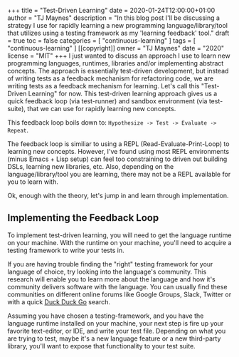 +++
title = "Test-Driven Learning"
date = 2020-01-24T12:00:00+01:00
author = "TJ Maynes"
description = "In this blog post I'll be discussing a strategy I use for rapidly learning a new programming language/library/tool that utilizes using a testing framework as my 'learning feedback' tool."
draft = true
toc = false
categories = [
  "continuous-learning"
]
tags = [
  "continuous-learning"
]
[[copyright]]
  owner = "TJ Maynes"
  date = "2020"
  license = "MIT"
+++
I just wanted to discuss an approach I use to learn new programming languages, runtimes, libraries and/or implementing abstract concepts. The approach is essentially test-driven development, but instead of writing tests as a feedback mechanism for refactoring code, we are writing tests as a feedback mechanism for learning. Let's call this "Test-Driven Learning" for now. This test-driven learning approach gives us a quick feedback loop (via test-runner) and sandbox environment (via test-suite), that we can use for rapidly learning new concepts.

This feedback loop boils down to: `Hypothesize -> Test -> Evaluate -> Repeat`.

The feedback loop is similiar to using a REPL (Read-Evaluate-Print-Loop) to learning new concepts. However, I've found using most REPL environments (minus Emacs + Lisp setup) can feel too constraining to driven out building DSLs, learning new libraries, etc. Also, depending on the language/library/tool you are learning, there may not be a REPL available for you to learn with.

Ok, enough with the theory, let's jump in and learn through implementation.

## Implementing the Feedback Loop
To implement test-driven learning, you will need to get the language runtime on your machine. With the runtime on your machine, you'll need to acquire a testing framework to write your tests in.

If you are having trouble finding the "right" testing framework for your language of choice, try looking into the language's community. This research will enable you to learn more about the language and how it's community delivers software with the language. You can usually find these communities on different online forums like Google Groups, Slack, Twitter or with a quick [Duck Duck Go](https://duckduckgo.com) search.

Assuming you have chosen a testing-framework, and you have the language runtime installed on your machine, your next step is fire up your favorite text-editor, or IDE, and write your test file. Depending on what you are trying to test, maybe it's a new language feature or a new third-party library, you'll want to expose that functionality to your test suite.
